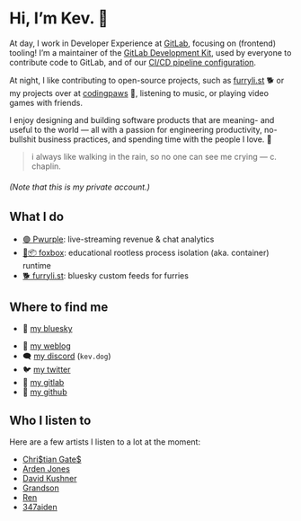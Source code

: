 # Hi, I’m Kev. 👋

At day, I work in Developer Experience at [GitLab](https://about.gitlab.com), focusing on (frontend) tooling! I’m a maintainer of the [GitLab Development Kit](https://gitlab.com/gitlab-org/gitlab-development-kit), used by everyone to contribute code to GitLab, and of our [CI/CD pipeline configuration](https://gitlab.com/gitlab-org/gitlab/-/tree/master/.gitlab/ci).

At night, I like contributing to open-source projects, such as [furryli.st](https://github.com/strideynet/bsky-furry-feed) 🐕 or my projects over at [codingpaws](https://gitlab.com/codingpaws) 🐾, listening to music, or playing video games with friends.

I enjoy designing and building software products that are meaning- and useful to the world — all with a passion for engineering productivity, no-bullshit business practices, and spending time with the people I love. 🧡

<!--private-->

> i always like walking in the rain, so no one can see me crying — c. chaplin.

###### (Note that this is my private account.)

<!--/private-->

## What I do <!--work:outside of work/work-->

- [🟣 Pwurple](https://gitlab.com/codingpaws/pwurple/): live-streaming revenue & chat analytics
- [🦊📦 foxbox](https://github.com/codingpa-ws/foxbox): educational rootless process isolation (aka. container) runtime
- [🐕 furryli.st](https://github.com/strideynet/bsky-furry-feed): bluesky custom feeds for furries

## Where to find me

<!--private-->

- 🦋 [my bluesky](https://bsky.app/profile/woof.bsky.social)
<!--/private-->
- 🐾 [my weblog](https://codingpa.ws)
- 🗨 [my discord](https://discord.com/users/216472541148086272) (`kev.dog`)
- 🐦 [my twitter](https://twitter.com/kevslashnull/)
- 🦊 [my gitlab](https://gitlab.com/KevSlashNull)
- 🐙 [my github](https://github.com/KevSlashNull)
<!--work:- 👔 [my linkedin](https://www.linkedin.com/in/kev-k/)-->

## Who I listen to

Here are a few artists I listen to a lot at the moment:

- [Chri\$tian Gate\$](https://genius.com/artists/Chri-tian-gate)
- [Arden Jones](https://genius.com/artists/Arden-jones)
- [David Kushner](https://genius.com/artists/David-kushner)
- [Grandson](https://genius.com/artists/Grandson)
- [Ren](https://genius.com/artists/Ren)
- [347aiden](https://genius.com/artists/347aidan)

<!--work:

---
Note: This file is auto-generated from my personal repo at [KevSlashNull/KevSlashNull](https://gitlab.com/KevSlashNull/KevSlashNull).
/work-->

<!--
**KevSlashNull/KevSlashNull** is a ✨ _special_ ✨ repository because its `README.md` (this file) appears on your GitHub profile.

Here are some ideas to get you started:

- 🔭 I’m currently working on ...
- 🌱 I’m currently learning ...
- 👯 I’m looking to collaborate on ...
- 🤔 I’m looking for help with ...
- 💬 Ask me about ...
- 📫 How to reach me: ...
- 😄 Pronouns: ...
- ⚡ Fun fact: ...
-->
